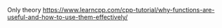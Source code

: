 Only theory
https://www.learncpp.com/cpp-tutorial/why-functions-are-useful-and-how-to-use-them-effectively/
